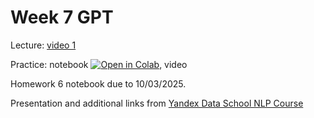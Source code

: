 # Week 7 GPT

Lecture: [video 1](https://youtu.be/q16He3I-YpQ)

Practice: notebook [![Open in Colab](https://colab.research.google.com/assets/colab-badge.svg)](https://github.com/anton-selitskiy/RIT_LLM/blob/main/Week06_bert/practice06.ipynb), video

Homework 6 notebook due to 10/03/2025. 

Presentation and additional links from [Yandex Data School NLP Course](https://github.com/yandexdataschool/nlp_course/tree/2024/week06_llm) 
